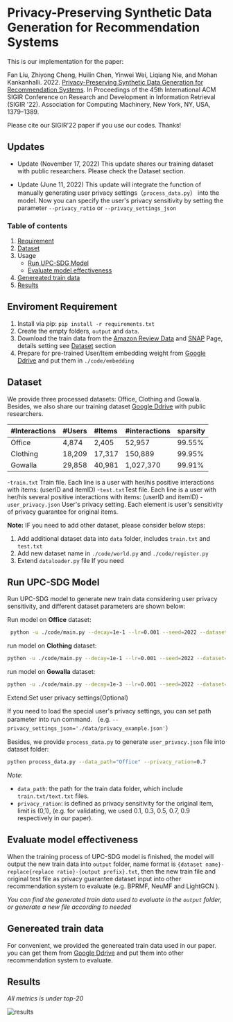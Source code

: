 
# Privacy-Preserving Synthetic Data Generation for Recommendation Systems

This is our implementation for the paper:

Fan Liu, Zhiyong Cheng, Huilin Chen, Yinwei Wei, Liqiang Nie, and Mohan Kankanhalli. 2022. [Privacy-Preserving Synthetic Data Generation for Recommendation Systems](https://doi.org/10.1145/3477495.3532044). In Proceedings of the 45th International ACM SIGIR Conference on Research and Development in Information Retrieval (SIGIR '22). Association for Computing Machinery, New York, NY, USA, 1379–1389. 




Please cite our SIGIR'22 paper if you use our codes. Thanks!
## Updates
- Update (November 17, 2022) This update shares our training dataset with public researchers. Please check the Dataset section.

- Update (June 11, 2022)
This update will integrate the function of manually generating user privacy settings（`process_data.py`） into the model. Now you can specify the user's privacy sensitivity by setting the parameter `--privacy_ratio` or `--privacy_settings_json`

### Table of contents
1. [Requirement](#enviroment-requirement)
2. [Dataset](#Dataset)
3. Usage
   - [Run UPC-SDG Model](#Run-UPC-SDG-Model)
   - [Evaluate model effectiveness](#Evaluate-model-effectiveness)
4. [Genereated train data](#Genereated-train-data)
5. [Results](#Results)

## Enviroment Requirement

1. Install via pip: `pip install -r requirements.txt`
2. Create the empty folders, `output` and `data`.
3. Download the train data from the [Amazon Review Data](http://jmcauley.ucsd.edu/data/amazon/links.html) 
and [SNAP](https://snap.stanford.edu/data/loc-gowalla.html) Page, details setting see [Dataset](#dataset) section 
4. Prepare for pre-trained User/Item embedding weight from [Google Ddrive](https://drive.google.com/drive/folders/14bI4GXyK2VZIROn3BGSHljrFWdqud3WU?usp=sharing) and put them in `./code/embedding`

## Dataset

We provide three processed datasets: Office, Clothing and Gowalla. Besides, we also share our training dataset [Google Ddrive](https://drive.google.com/drive/folders/1FuiaWIVQhbsMwIUErmmDzfSh_ib1iH73?usp=sharing) with public researchers.

|#Interactions|#Users|#Items|#interactions|sparsity|
|:-|:-|:-|:-|:-|
|Office|4,874|2,405|52,957| 99.55%|
|Clothing|18,209| 17,317| 150,889| 99.95%|
|Gowalla| 29,858| 40,981| 1,027,370| 99.91%|



-`train.txt` Train file. Each line is a user with her/his positive interactions with items: (userID and itemID)
-`test.txt`Test file. Each line is a user with her/his several positive interactions with items: (userID and itemID)
-`user_privacy.json` User's privacy setting. Each element is user's sensitivity of privacy guarantee for original items.


**Note:**
IF you need to add other dataset, please consider below steps:
1. Add additional dataset data into `data` folder, includes `train.txt` and `test.txt`
2. Add new dataset name in `./code/world.py` and `./code/register.py`
3. Extend `dataloader.py` file If you need

## Run UPC-SDG Model

Run UPC-SDG model to generate new train data considering user privacy sensitivity, 
and different dataset parameters are shown below:


Run model on **Office** dataset:

```bash 
 python -u ./code/main.py --decay=1e-1 --lr=0.001 --seed=2022 --dataset="Office" --topks="[20]" --recdim=64 --bpr_batch=2048 --load=1 --replace_ratio=0.2 --privacy_ratio=0.1 --bpr_loss_d=1 --similarity_loss_d=3
```

run model on **Clothing** dataset:

```bash 
python -u ./code/main.py --decay=1e-1 --lr=0.001 --seed=2022 --dataset="Clothing" --topks="[20]" --recdim=64 --bpr_batch=2048 --load=1 --replace_ratio=0.2 --privacy_ratio=0.1 --bpr_loss_d=1 --similarity_loss_d=3
```

run model on **Gowalla** dataset:

```bash 
python -u ./code/main.py --decay=1e-3 --lr=0.001 --seed=2022 --dataset="gowalla" --topks="[20]" --recdim=64 --bpr_batch=2048 --load=1 --replace_ratio=0.2 --privacy_ratio=0.1 --bpr_loss_d=1 --similarity_loss_d=3
```


Extend:Set user privacy settings(Optional)

If you need to load the special user's privacy settings, you can set path parameter  into run command. （e.g. `--privacy_settings_json='./data/privacy_example.json'`）

Besides, we provide `process_data.py` to generate `user_privacy.json` file into dataset folder:

```bash 
python process_data.py --data_path="Office" --privacy_ration=0.7
```

*Note*:
- `data_path`: the path for the train data folder, which include `train.txt/text.txt` files.
- `privacy_ration`: is defined as privacy sensitivity for the original item, limit is (0,1), (e.g. for validating, we used 0.1, 0.3, 0.5, 0.7, 0.9 respectively in our paper).



## Evaluate model effectiveness

When the training process of UPC-SDG model is finished, the model will output the new train data into `output` folder, name format is `{dataset name}-replace{replace ratio}-{output prefix}.txt`, then the new train file and original test file as privacy guarantee dataset input into other recommendation system 
to evaluate (e.g. BPRMF, NeuMF and LightGCN ).

*You can find the generated train data used to evaluate in the `output` folder, or generate a new file according to needed*

## Genereated train data

For convenient, we provided the genereated train data used in our paper. you can get them from [Google Ddrive](https://drive.google.com/drive/folders/1Z6-Ux4Cot_LLCeHuG2Blme7y-59O4P-m?usp=sharing) and put them into other recommendation system to evaluate.


## Results
*All metrics is under top-20*

![results](https://s1.ax1x.com/2022/07/16/j4T6aQ.png)
